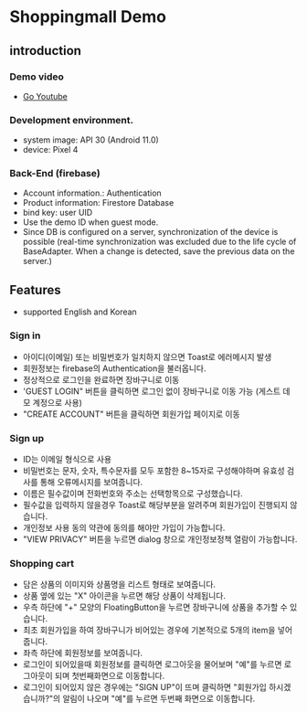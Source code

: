 # Shoppingmall Demo

## introduction

### Demo video
   - [Go Youtube](https://youtu.be/8szmXZp9tOo)

### Development environment.

- system image: API 30 (Android 11.0)
- device: Pixel 4


### Back-End (firebase)

- Account information.: Authentication
- Product information: Firestore Database
- bind key: user UID
- Use the demo ID when guest mode.
- Since DB is configured on a server, synchronization of the device is possible (real-time
  synchronization was excluded due to the life cycle of BaseAdapter. When a change is detected, save
  the previous data on the server.)

## Features

- supported English and Korean

### Sign in

- 아이디(이메일) 또는 비밀번호가 일치하지 않으면 Toast로 에러메시지 발생
- 회원정보는 firebase의 Authentication을 불러옵니다.
- 정상적으로 로그인을 완료하면 장바구니로 이동
- 'GUEST LOGIN" 버튼을 클릭하면 로그인 없이 장바구니로 이동 가능 (게스트 데모 계정으로 사용)
- "CREATE ACCOUNT" 버튼을 클릭하면 회원가입 페이지로 이동

### Sign up

- ID는 이메일 형식으로 사용
- 비밀번호는 문자, 숫자, 특수문자를 모두 포함한 8~15자로 구성해야하며 유효성 검사를 통해 오류메시지를 보여줍니다.
- 이름은 필수값이며 전화번호와 주소는 선택항목으로 구성했습니다.
- 필수값을 입력하지 않을경우 Toast로 해당부분을 알려주며 회원가입이 진행되지 않습니다.
- 개인정보 사용 동의 약관에 동의를 해야만 가입이 가능합니다.
- "VIEW PRIVACY" 버튼을 누르면 dialog 창으로 개인정보정책 열람이 가능합니다.


### Shopping cart

- 담은 상품의 이미지와 상품명을 리스트 형태로 보여줍니다.
- 상품 옆에 있는 "X" 아이콘을 누르면 해당 상품이 삭제됩니다.
- 우측 하단에 "+" 모양의 FloatingButton을 누르면 장바구니에 상품을 추가할 수 있습니다.
- 최초 회원가입을 하여 장바구니가 비어있는 경우에 기본적으로 5개의 item을 넣어줍니다.
- 좌측 하단에 회원정보를 보여줍니다.
- 로그인이 되어있을때 회원정보를 클릭하면 로그아웃을 물어보며 "예"를 누르면 로그아웃이 되며 첫번째화면으로 이동합니다.
- 로그인이 되어있지 않은 경우에는 "SIGN UP"이 뜨며 클릭하면 "회원가입 하시겠습니까?"의 알림이 나오며 "예"를 누르면 두번째 화면으로 이동합니다.
